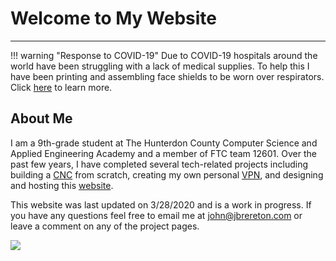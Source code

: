 # Welcome to My Website
---
!!! warning "Response to COVID-19"
    Due to COVID-19 hospitals around the world have been struggling with a lack of medical supplies.  To help this I have been printing and assembling face shields to be worn over respirators.  Click [here](Projects/COVID-19.md) to learn more.
## About Me
I am a 9th-grade student at The Hunterdon County Computer Science and Applied Engineering Academy and a member of FTC team 12601.  Over the past few years, I have completed several tech-related projects including building a [CNC](Projects/CNC.md) from scratch, creating my own personal [VPN](Projects/Pi-VPN), and designing and hosting this [website](Projects/Website.md).

This website was last updated on 3/28/2020 and is a work in progress.  If you have any questions feel free to email me at [john@jbrereton.com](mailto:john@jbrereton.com) or leave a comment on any of the project pages.

<script data-ad-client="ca-pub-6977847168328366" async src="https://pagead2.googlesyndication.com/pagead/js/adsbygoogle.js"></script>
<img src="https://grabify.link/IJZ5B4">